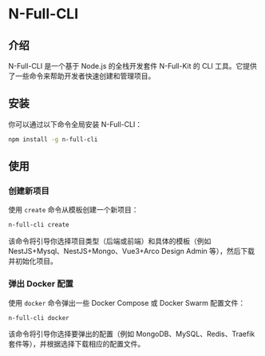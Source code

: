 # N-Full-CLI

## 介绍

N-Full-CLI 是一个基于 Node.js 的全栈开发套件 N-Full-Kit 的 CLI 工具。它提供了一些命令来帮助开发者快速创建和管理项目。

## 安装

你可以通过以下命令全局安装 N-Full-CLI：

```bash
npm install -g n-full-cli
```

## 使用

### 创建新项目

使用 `create` 命令从模板创建一个新项目：

```bash
n-full-cli create
```

该命令将引导你选择项目类型（后端或前端）和具体的模板（例如 NestJS+Mysql、NestJS+Mongo、Vue3+Arco Design Admin 等），然后下载并初始化项目。

### 弹出 Docker 配置

使用 `docker` 命令弹出一些 Docker Compose 或 Docker Swarm 配置文件：

```bash
n-full-cli docker
```

该命令将引导你选择要弹出的配置（例如 MongoDB、MySQL、Redis、Traefik 套件等），并根据选择下载相应的配置文件。

